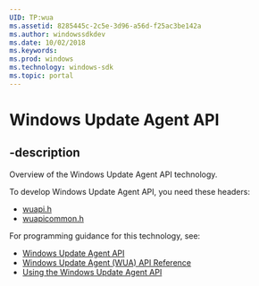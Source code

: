 ```yaml
---
UID: TP:wua
ms.assetid: 8285445c-2c5e-3d96-a56d-f25ac3be142a
ms.author: windowssdkdev
ms.date: 10/02/2018
ms.keywords: 
ms.prod: windows
ms.technology: windows-sdk
ms.topic: portal
---
```


# Windows Update Agent API

## -description

Overview of the Windows Update Agent API technology.

To develop Windows Update Agent API, you need these headers:

 * [wuapi.h](../wuapi/index.md)
 * [wuapicommon.h](../wuapicommon/index.md)

For programming guidance for this technology, see:
* [Windows Update Agent API](https://msdn.microsoft.com/en-us/library/windows/desktop/aa387099(v=vs.85).aspx)
* [Windows Update Agent (WUA) API Reference](https://msdn.microsoft.com/en-us/library/windows/desktop/aa387099(v=vs.85).aspx)
* [Using the Windows Update Agent API](https://msdn.microsoft.com/en-us/library/windows/desktop/aa387099(v=vs.85).aspx)

